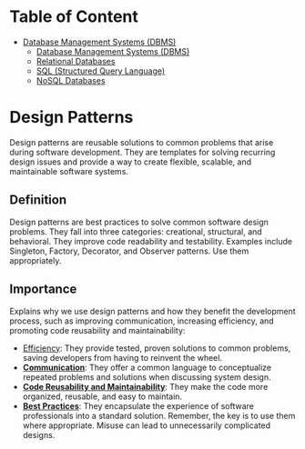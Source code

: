 # Table of Content
- [Database Management Systems (DBMS)](#database-management-systems-dbms)
  - [Database Management Systems (DBMS)](#database-management-systems-dbms-1)
  - [Relational Databases](#relational-databases)
  - [SQL (Structured Query Language)](#sql-structured-query-language)
  - [NoSQL Databases](#nosql-databases)


 
# Design Patterns
Design patterns are reusable solutions to common problems that arise during software development. 
They are templates for solving recurring design issues and provide a way to create flexible, scalable, and maintainable software systems.

## Definition
Design patterns are best practices to solve common software design problems. They fall into three categories: creational, structural, and behavioral. 
They improve code readability and testability. Examples include Singleton, Factory, Decorator, and Observer patterns. Use them appropriately.

## Importance
Explains why we use design patterns and how they benefit the development process, such as improving communication, increasing efficiency, and promoting code reusability and maintainability:
- <ins>Efficiency</ins>: They provide tested, proven solutions to common problems, saving developers from having to reinvent the wheel.
- <ins>**Communication**</ins>: They offer a common language to conceptualize repeated problems and solutions when discussing system design.
- <ins>**Code Reusability and Maintainability**</ins>: They make the code more organized, reusable, and easy to maintain.
- <ins>**Best Practices**</ins>: They encapsulate the experience of software professionals into a standard solution. Remember, the key is to use them where appropriate. Misuse can lead to unnecessarily complicated designs.
